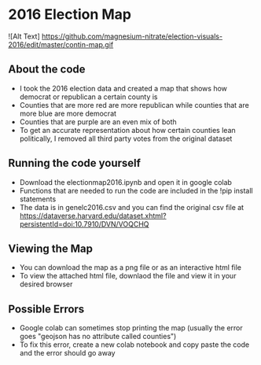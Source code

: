 # 2016 Election Map

![Alt Text] https://github.com/magnesium-nitrate/election-visuals-2016/edit/master/contin-map.gif

## About the code
* I took the 2016 election data and created a map that shows how democrat or republican a certain county is
* Counties that are more red are more republican while counties that are more blue are more democrat
* Counties that are purple are an even mix of both
* To get an accurate representation about how certain counties lean politically, I removed all third party votes from the original dataset

## Running the code yourself
* Download the electionmap2016.ipynb and open it in google colab
* Functions that are needed to run the code are included in the !pip install statements
* The data is in genelc2016.csv and you can find the original csv file at https://dataverse.harvard.edu/dataset.xhtml?persistentId=doi:10.7910/DVN/VOQCHQ

## Viewing the Map
* You can download the map as a png file or as an interactive html file
* To view the attached html file, downlaod the file and view it in your desired browser

## Possible Errors
* Google colab can sometimes stop printing the map (usually the error goes "geojson has no attribute called counties")
* To fix this error, create a new colab notebook and copy paste the code and the error should go away

